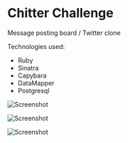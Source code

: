 Chitter Challenge
=================

Message posting board / Twitter clone

Technologies used:
- Ruby
- Sinatra
- Capybara
- DataMapper
- Postgresql

![Screenshot](https://i.imgur.com/dnIMLx6.png)

![Screenshot](https://i.imgur.com/nHLWrsY.png)

![Screenshot](https://i.imgur.com/ATFbp5n.png)

